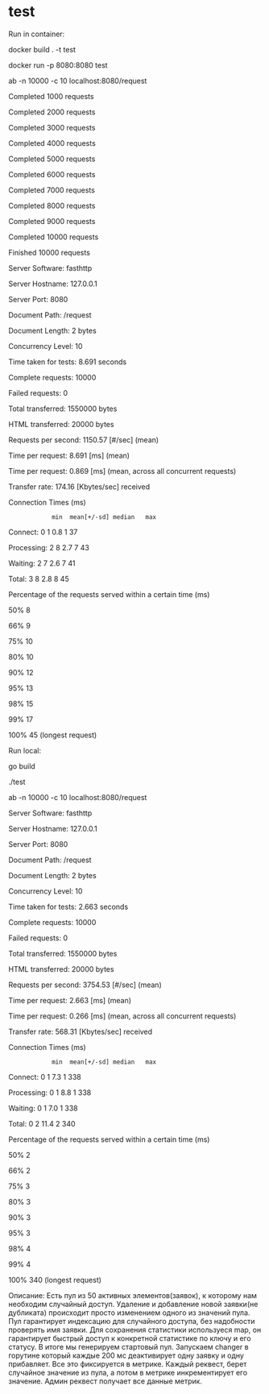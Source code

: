 # test

Run in container:

docker build . -t test

docker run -p 8080:8080 test

ab -n 10000 -c 10 localhost:8080/request

Completed 1000 requests

Completed 2000 requests

Completed 3000 requests

Completed 4000 requests

Completed 5000 requests

Completed 6000 requests

Completed 7000 requests

Completed 8000 requests

Completed 9000 requests

Completed 10000 requests

Finished 10000 requests


Server Software:        fasthttp

Server Hostname:        127.0.0.1

Server Port:            8080

Document Path:          /request

Document Length:        2 bytes

Concurrency Level:      10

Time taken for tests:   8.691 seconds

Complete requests:      10000

Failed requests:        0

Total transferred:      1550000 bytes

HTML transferred:       20000 bytes

Requests per second:    1150.57 [#/sec] (mean)

Time per request:       8.691 [ms] (mean)

Time per request:       0.869 [ms] (mean, across all concurrent requests)

Transfer rate:          174.16 [Kbytes/sec] received

Connection Times (ms)

                min  mean[+/-sd] median   max
                
Connect:        0    1   0.8      1      37

Processing:     2    8   2.7      7      43

Waiting:        2    7   2.6      7      41

Total:          3    8   2.8      8      45



Percentage of the requests served within a certain time (ms)

50%      8

66%      9

75%     10

80%     10

90%     12

95%     13

98%     15

99%     17

100%     45 (longest request)


Run local:

go build

./test

ab -n 10000 -c 10 localhost:8080/request

Server Software:        fasthttp

Server Hostname:        127.0.0.1

Server Port:            8080

Document Path:          /request

Document Length:        2 bytes

Concurrency Level:      10

Time taken for tests:   2.663 seconds

Complete requests:      10000

Failed requests:        0

Total transferred:      1550000 bytes

HTML transferred:       20000 bytes

Requests per second:    3754.53 [#/sec] (mean)

Time per request:       2.663 [ms] (mean)

Time per request:       0.266 [ms] (mean, across all concurrent requests)

Transfer rate:          568.31 [Kbytes/sec] received

Connection Times (ms)

                min  mean[+/-sd] median   max
                
Connect:        0    1   7.3      1     338

Processing:     0    1   8.8      1     338

Waiting:        0    1   7.0      1     338

Total:          0    2  11.4      2     340

Percentage of the requests served within a certain time (ms)

50%      2

66%      2

75%      3

80%      3

90%      3

95%      3

98%      4

99%      4

100%    340 (longest request)

Описание: 
Есть пул из 50 активных элементов(заявок), к которому нам необходим случайный доступ.
Удаление и добавление новой заявки(не дубликата) происходит просто изменением одного из значений пула. 
Пул гарантирует индексацию для случайного доступа, без надобности проверять имя заявки.
Для сохранения статистики используеся map, он гарантирует быстрый доступ к конкретной статистике по ключу и его статусу.
В итоге мы генерируем стартовый пул. Запускаем changer в горутине который каждые 200 мс деактивирует одну заявку и одну прибавляет. Все это фиксируется в метрике.
Каждый реквест, берет случайное значение из пула, а потом в метрике инкрементирует его значение.
Админ реквест получает все данные метрик.
